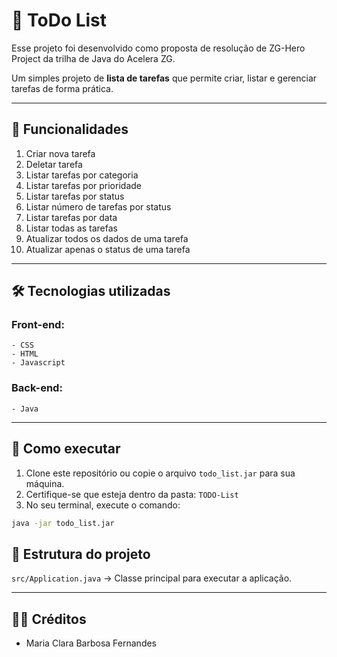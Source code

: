# 📝 ToDo List

Esse projeto foi desenvolvido como proposta de resolução de ZG-Hero Project da trilha de Java do Acelera ZG.

Um simples projeto de **lista de tarefas** que permite criar, listar e gerenciar tarefas de forma prática.

---

## 📌 Funcionalidades
1. Criar nova tarefa
2. Deletar tarefa
3. Listar tarefas por categoria
4. Listar tarefas por prioridade
5. Listar tarefas por status
6. Listar número de tarefas por status
7. Listar tarefas por data
8. Listar todas as tarefas
9. Atualizar todos os dados de uma tarefa
10. Atualizar apenas o status de uma tarefa

---

## 🛠️ Tecnologias utilizadas

### Front-end:
    - CSS
    - HTML
    - Javascript

### Back-end:
    - Java

---

## 🚀 Como executar

1. Clone este repositório ou copie o arquivo `todo_list.jar` para sua máquina.
2. Certifique-se que esteja dentro da pasta: `TODO-List`
3. No seu terminal, execute o comando: 
```bash
java -jar todo_list.jar
```

## 📂 Estrutura do projeto

`src/Application.java` → Classe principal para executar a aplicação.

---
## 👩‍💻 Créditos

- Maria Clara Barbosa Fernandes